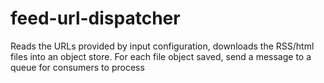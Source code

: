 # feed-url-dispatcher
Reads the URLs provided by input configuration, downloads the RSS/html files into an object store. For each file object saved, send a message to a queue for consumers to process
